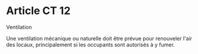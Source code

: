 # Article CT 12

Ventilation

Une ventilation mécanique ou naturelle doit être prévue pour renouveler l'air des locaux, principalement si les occupants sont autorisés à y fumer.
